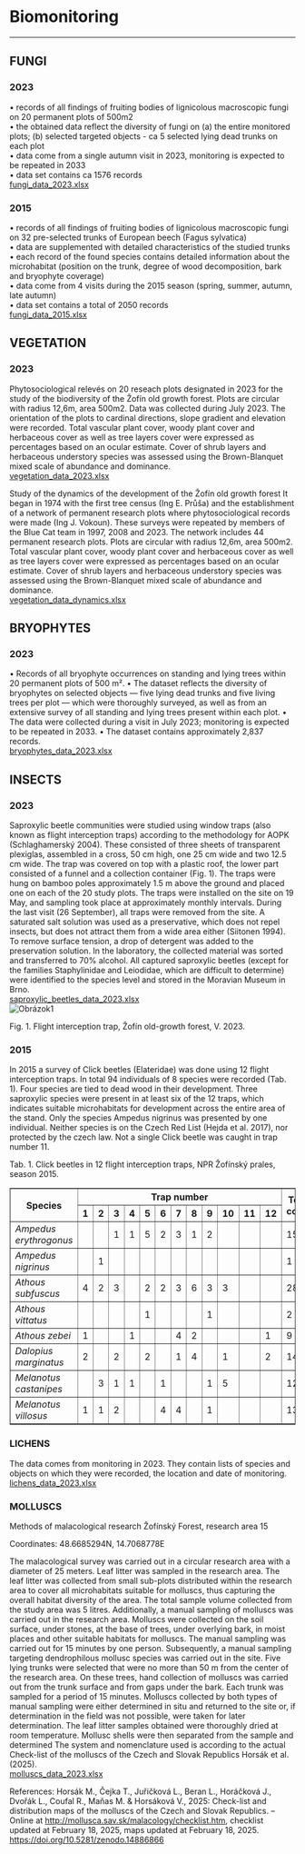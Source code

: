 # Biomonitoring

*******  
## FUNGI 

### 2023 

•	records of all findings of fruiting bodies of lignicolous macroscopic fungi on 20 permanent plots of 500m2 <br>
•	the obtained data reflect the diversity of fungi on (a) the entire monitored plots; (b) selected targeted objects - ca 5 selected lying dead trunks on each plot  <br>
•	data come from a single autumn visit in 2023, monitoring is expected to be repeated in 2033 <br>
•	data set contains ca 1576 records  <br>
[fungi_data_2023.xlsx](BIOMONITORING/fungi_data_2023.xlsx)
 <br>

### 2015 

•	records of all findings of fruiting bodies of lignicolous macroscopic fungi on 32 pre-selected trunks of European beech (Fagus sylvatica)  <br>
•	data are supplemented with detailed characteristics of the studied trunks  <br>
•	each record of the found species contains detailed information about the microhabitat (position on the trunk, degree of wood decomposition, bark and bryophyte coverage)  <br>
•	data come from 4 visits during the 2015 season (spring, summer, autumn, late autumn)  <br>
•	data set contains a total of 2050 records  <br>
[fungi_data_2015.xlsx](BIOMONITORING/fungi_data_2015.xlsx)
 <br>


## VEGETATION

### 2023

Phytosociological relevés on 20 reseach plots designated in 2023 for the study of the biodiversity of the Žofín old growth forest. 
Plots are circular with radius 12,6m, area 500m2.
Data was collected during July 2023. 
The orientation of the plots to cardinal directions, slope gradient and elevation were recorded.
Total vascular plant cover, woody plant cover and herbaceous cover as well as tree layers cover were expressed as percentages based on an ocular estimate.
Cover of shrub layers and herbaceous understory species was assessed using the Brown-Blanquet mixed scale of abundance and dominance. <br>
[vegetation_data_2023.xlsx](https://github.com/user-attachments/files/19735002/vegetation_data_2023.xlsx)
 <br>
 
Study of the dynamics of the development of the Žofín old growth forest
It began in 1974 with the first tree census (Ing E. Průša) and the establishment of a network of permanent research plots where phytosociological records were made (Ing J. Vokoun).
These surveys were repeated by members of the Blue Cat team in 1997, 2008 and 2023.
The network includes 44 permanent research plots.
Plots are circular with radius 12,6m, area 500m2.
Total vascular plant cover, woody plant cover and herbaceous cover as well as tree layers cover were expressed as percentages based on an ocular estimate.
Cover of shrub layers and herbaceous understory species was assessed using the Brown-Blanquet mixed scale of abundance and dominance. <br>
[vegetation_data_dynamics.xlsx](https://github.com/user-attachments/files/19735000/vegetation_data_dynamics.xlsx)
 <br>

## BRYOPHYTES

### 2023
•	Records of all bryophyte occurrences on standing and lying trees within 20 permanent plots of 500 m².
•	The dataset reflects the diversity of bryophytes on selected objects — five lying dead trunks and five living trees per plot — which were thoroughly surveyed, as well as from an extensive survey of all standing and lying trees present within each plot.
•	The data were collected during a visit in July 2023; monitoring is expected to be repeated in 2033.
•	The dataset contains approximately 2,837 records. <br>
[bryophytes_data_2023.xlsx](https://github.com/user-attachments/files/19735005/bryophytes_data_2023.xlsx)
 <br>

## INSECTS

### 2023

Saproxylic beetle communities were studied using window traps (also known as flight interception traps) according to the methodology for AOPK (Schlaghamerský 2004). These consisted of three sheets of transparent plexiglas, assembled in a cross, 50 cm high, one 25 cm wide and two 12.5 cm wide. The trap was covered on top with a plastic roof, the lower part consisted of a funnel and a collection container (Fig. 1). The traps were hung on bamboo poles approximately 1.5 m above the ground and placed one on each of the 20 study plots. The traps were installed on the site on 19 May, and sampling took place at approximately monthly intervals. During the last visit (26 September), all traps were removed from the site. A saturated salt solution was used as a preservative, which does not repel insects, but does not attract them from a wide area either (Siitonen 1994). To remove surface tension, a drop of detergent was added to the preservation solution. In the laboratory, the collected material was sorted and transferred to 70% alcohol. All captured saproxylic beetles (except for the families Staphylinidae and Leiodidae, which are difficult to determine) were identified to the species level and stored in the Moravian Museum in Brno. <br>
[saproxylic_beetles_data_2023.xlsx](https://github.com/user-attachments/files/19735006/saproxylic_beetles_data_2023.xlsx)
 <br>
 ![Obrázok1](https://github.com/user-attachments/assets/56f9cb83-7d34-41be-9691-ae6507b35d4e)

Fig. 1. Flight interception trap, Žofín old-growth forest, V. 2023.
 <br>

### 2015

In 2015 a survey of Click beetles (Elateridae) was done using 12 flight interception traps. In total 94 individuals of 8 species were recorded (Tab. 1). Four species are tied to dead wood in their development. Three saproxylic species were present in at least six of the 12 traps, which indicates suitable microhabitats for development across the entire area of the stand. Only the species Ampedus nigrinus was presented by one individual. Neither species is on the Czech Red List (Hejda et al. 2017), nor protected by the czech law. Not a single Click beetle was caught in trap number 11.



Tab. 1. Click beetles in 12 flight interception traps, NPR Žofínský prales, season 2015.

<table border="1">
  <thead>
    <tr>
      <th rowspan="2">Species</th>
      <th colspan="12">Trap number</th>
      <th rowspan="2">Total count</th>
    </tr>
    <tr>
      <th>1</th><th>2</th><th>3</th><th>4</th><th>5</th><th>6</th>
      <th>7</th><th>8</th><th>9</th><th>10</th><th>11</th><th>12</th>
    </tr>
  </thead>
  <tbody>
    <tr><td><i>Ampedus erythrogonus</i></td><td></td><td></td><td>1</td><td>1</td><td>5</td><td>2</td><td>3</td><td>1</td><td>2</td><td></td><td></td><td></td><td>15</td></tr>
    <tr><td><i>Ampedus nigrinus</i></td><td></td><td>1</td><td></td><td></td><td></td><td></td><td></td><td></td><td></td><td></td><td></td><td></td><td>1</td></tr>
    <tr><td><i>Athous subfuscus</i></td><td>4</td><td>2</td><td>3</td><td></td><td>2</td><td>2</td><td>3</td><td>6</td><td>3</td><td>3</td><td></td><td></td><td>28</td></tr>
    <tr><td><i>Athous vittatus</i></td><td></td><td></td><td></td><td></td><td>1</td><td></td><td></td><td></td><td>1</td><td></td><td></td><td></td><td>2</td></tr>
    <tr><td><i>Athous zebei</i></td><td>1</td><td></td><td></td><td>1</td><td></td><td></td><td>4</td><td>2</td><td></td><td></td><td></td><td>1</td><td>9</td></tr>
    <tr><td><i>Dalopius marginatus</i></td><td>2</td><td></td><td>2</td><td></td><td>2</td><td></td><td>1</td><td>4</td><td></td><td>1</td><td></td><td>2</td><td>14</td></tr>
    <tr><td><i>Melanotus castanipes</i></td><td></td><td>3</td><td>1</td><td>1</td><td></td><td>1</td><td></td><td></td><td>1</td><td>5</td><td></td><td></td><td>12</td></tr>
    <tr><td><i>Melanotus villosus</i></td><td>1</td><td>1</td><td>2</td><td></td><td></td><td>4</td><td>4</td><td></td><td>1</td><td></td><td></td><td></td><td>13</td></tr>
  </tbody>
</table>


### LICHENS

The data comes from monitoring in 2023. They contain lists of species and objects on which they were recorded, the location and date of monitoring. <br>
[lichens_data_2023.xlsx](https://github.com/user-attachments/files/19735015/lichens_data_2023.xlsx)
 <br>

### MOLLUSCS

Methods of malacological research
Žofínský Forest, research area 15
 
Coordinates: 48.6685294N, 14.7068778E
 
The malacological survey was carried out in a circular research area with a diameter of 25 meters. Leaf litter was sampled in the research area. The leaf litter was collected from small sub-plots distributed within the research area to cover all microhabitats suitable for molluscs, thus capturing the overall habitat diversity of the area. The total sample volume collected from the study area was 5 litres. 
Additionally, a manual sampling of molluscs was carried out in the research area. Molluscs were collected on the soil surface, under stones, at the base of trees, under overlying bark, in moist places and other suitable habitats for molluscs. The manual sampling was carried out for 15 minutes by one person.
Subsequently, a manual sampling targeting dendrophilous mollusc species was carried out in the site. Five lying trunks were selected that were no more than 50 m from the center of the research area. On these trees, hand collection of molluscs was carried out from the trunk surface and from gaps under the bark. Each trunk was sampled for a period of 15 minutes.
Molluscs collected by both types of manual sampling were either determined in situ and returned to the site or, if determination in the field was not possible, were taken for later determination. 
The leaf litter samples obtained were thoroughly dried at room temperature. Mollusc shells were then separated from the sample and determined 
The system and nomenclature used is according to the actual Check-list of the molluscs of the Czech and Slovak Republics Horsák et al. (2025).  <br>
[molluscs_data_2023.xlsx](https://github.com/user-attachments/files/19735026/molluscs_data_2023.xlsx)
 <br>

 
References:
Horsák M., Čejka T., Juřičková L., Beran L., Horáčková J., Dvořák L., Coufal R., Maňas M. & Horsáková V., 2025: Check-list and distribution maps of the molluscs of the Czech and Slovak Republics. – Online at http://mollusca.sav.sk/malacology/checklist.htm, checklist updated at February 18, 2025, maps updated at February 18, 2025. https://doi.org/10.5281/zenodo.14886866



